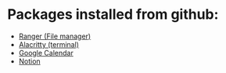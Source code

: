 # Packages installed from github:
- [Ranger (File manager)](https://github.com/ranger/ranger)
- [Alacritty (terminal)](https://github.com/alacritty/alacritty)
- [Google Calendar](https://github.com/klinker24/google-calendar-desktop)
- [Notion](https://github.com/davidbailey00/notion-deb-builder/releases/tag/v2.0.6-windows)
